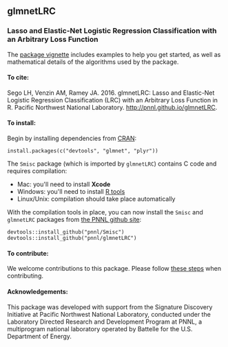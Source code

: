 ## glmnetLRC

### Lasso and Elastic-Net Logistic Regression Classification with an Arbitrary Loss Function

The [package vignette](http://pnnl.github.io/glmnetLRC) includes examples to help you get started, as well as mathematical 
details of the algorithms used by the package.

#### To cite:

Sego LH, Venzin AM, Ramey JA. 2016. glmnetLRC: Lasso and Elastic-Net Logistic Regression Classification (LRC) 
with an Arbitrary Loss Function in R. Pacific Northwest National Laboratory. http://pnnl.github.io/glmnetLRC.

#### To install:

Begin by installing dependencies from [CRAN](http://cran.r-project.org):

    install.packages(c("devtools", "glmnet", "plyr"))

The `Smisc` package (which is imported by `glmnetLRC`) contains C code and requires compilation:

- Mac: you'll need to install **Xcode**
- Windows: you'll need to install [R tools](http://cran.r-project.org/bin/windows/Rtools/)
- Linux/Unix: compilation should take place automatically

With the compilation tools in place, you can now install the `Smisc` and `glmnetLRC` packages
from [the PNNL github site](http://github.com/pnnl):

    devtools::install_github("pnnl/Smisc")
    devtools::install_github("pnnl/glmnetLRC")

#### To contribute:

We welcome contributions to this package.  Please follow [these steps](http://pnnl.github.io/prepPackage) when contributing.

#### Acknowledgements:

This package was developed with support from the Signature Discovery Initiative at Pacific Northwest National Laboratory, conducted under the Laboratory Directed Research and Development Program at PNNL, a multiprogram national laboratory operated by Battelle for the U.S. Department of Energy. 
